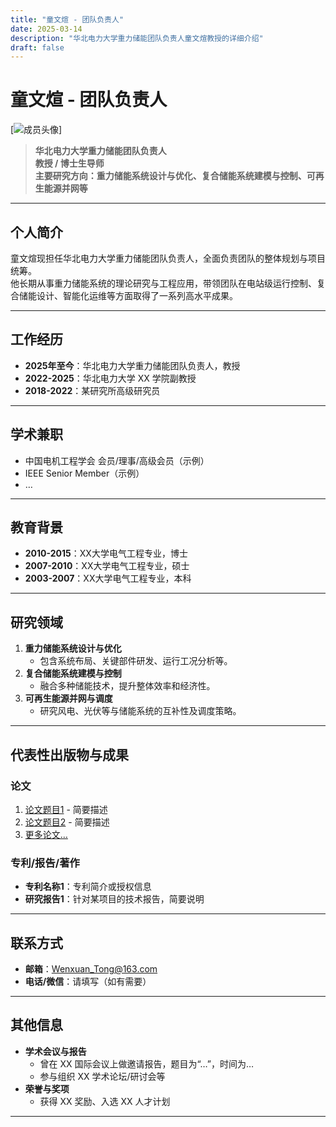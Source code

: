 ```yaml
---
title: "童文煊 - 团队负责人"
date: 2025-03-14
description: "华北电力大学重力储能团队负责人童文煊教授的详细介绍"
draft: false
---
```


<!--
如果你的主题支持在页面顶部显示一张大图（hero image），
可以在 Front Matter 中添加类似：
banner: "/uploads/twx-profile-banner.jpg"
-->

# 童文煊 - 团队负责人

[![成员头像](/images/team-members/tongwenxuan.jpg)]

> **华北电力大学重力储能团队负责人**  
> **教授 / 博士生导师**  
> **主要研究方向：重力储能系统设计与优化、复合储能系统建模与控制、可再生能源并网等**

---

## 个人简介

童文煊现担任华北电力大学重力储能团队负责人，全面负责团队的整体规划与项目统筹。  
他长期从事重力储能系统的理论研究与工程应用，带领团队在电站级运行控制、复合储能设计、智能化运维等方面取得了一系列高水平成果。  


---

## 工作经历

- **2025年至今**：华北电力大学重力储能团队负责人，教授  
- **2022-2025**：华北电力大学 XX 学院副教授  
- **2018-2022**：某研究所高级研究员  

---

## 学术兼职

- 中国电机工程学会 会员/理事/高级会员（示例）  
- IEEE Senior Member（示例）  
- …  


---

## 教育背景

- **2010-2015**：XX大学电气工程专业，博士  
- **2007-2010**：XX大学电气工程专业，硕士  
- **2003-2007**：XX大学电气工程专业，本科  


---

## 研究领域

1. **重力储能系统设计与优化**  
   - 包含系统布局、关键部件研发、运行工况分析等。  
2. **复合储能系统建模与控制**  
   - 融合多种储能技术，提升整体效率和经济性。  
3. **可再生能源并网与调度**  
   - 研究风电、光伏等与储能系统的互补性及调度策略。 
   

---

## 代表性出版物与成果

### 论文

1. [论文题目1](#) - 简要描述  
2. [论文题目2](#) - 简要描述  
3. [更多论文…](#)  

### 专利/报告/著作

- **专利名称1**：专利简介或授权信息  
- **研究报告1**：针对某项目的技术报告，简要说明  


---

## 联系方式

- **邮箱**：Wenxuan_Tong@163.com  
- **电话/微信**：请填写（如有需要）  



---

## 其他信息

- **学术会议与报告**  
  - 曾在 XX 国际会议上做邀请报告，题目为“…”，时间为…  
  - 参与组织 XX 学术论坛/研讨会等  
- **荣誉与奖项**  
  - 获得 XX 奖励、入选 XX 人才计划  
  

---

<!--
【布局说明】：
- 若你希望实现类似 http://3dv.ac.cn/faculty/shs/ 的左右分栏布局，可在你的主题中自定义 partials 或 CSS 样式。
- 可以将头像与个人信息放在左侧栏，将主要内容（工作经历、研究领域、出版物等）放在右侧。
- 如需在页面顶部加背景图或 banner，请在 Front Matter 中添加 `banner: "/uploads/xxx.jpg"` 或查看主题文档的相应字段。

【多语言支持】：
- 若你需要中英文切换，可在 content/zh/team/ 和 content/en/team/ 分别创建对应文件，或者在同一文件里添加多语言标记。
-->

